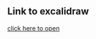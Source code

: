 ## Link to excalidraw
[click here to open](https://excalidraw.com/#json=FOXRA437OLlwr4wW56zom,DiOP85G1djgE45_HylpY3Q)
